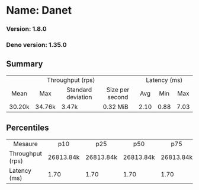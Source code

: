 # Name: Danet 
  
  ### Version: 1.8.0
  ### Deno version: 1.35.0

## Summary
<table>
<tr>
    <td align="center" colspan="4">Throughput (rps)</td>
    <td align="center" colspan="3">Latency (ms)</td>
</tr>
<tr>
    <td align="center">Mean</td>
    <td align="center">Max</td>
    <td align="center">Standard deviation</td>
    <td align="center">Size per second</td>
    <td align="center">Avg</td>
    <td align="center">Min</td>
    <td align="center">Max</td>
</tr>
<tr>
    <td>30.20k</td>
    <td>34.76k</td>
    <td>3.47k</td>
    <td>0.32 MiB</td>
    <td>2.10</td>
    <td>0.88</td>
    <td>7.03</td>
</tr>
</table>

## Percentiles

<table>
<tr>
  <td align="center">Mesaure</td>
  <td align="center">p10</td>
  <td align="center">p25</td>
  <td align="center">p50</td>
  <td align="center">p75</td>
  <td align="center">p90</td>
  <td align="center">p95</td>
  <td align="center">p99</td>
</tr>
<tr>
  <td>Throughput (rps)</td>
  <td>26813.84k</td>
  <td>26813.84k</td>
  <td>26813.84k</td>
  <td>26813.84k</td>
  <td>33433.46k</td>
  <td>33808.01k</td>
  <td>34755.31k</td>
</tr>
<tr>
  <td>Latency (ms)</td>
  <td>1.70</td>
  <td>1.70</td>
  <td>1.70</td>
  <td>1.70</td>
  <td>2.73</td>
  <td>3.08</td>
  <td>3.75</td>
</tr>
</table>
